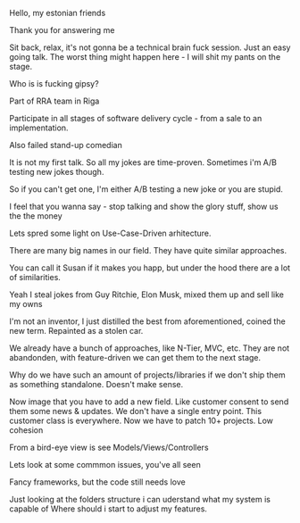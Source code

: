 Hello, my estonian friends

Thank you for answering me

Sit back, relax, it's not gonna be a technical brain fuck session. Just an easy going talk.
The worst thing might happen here - I will shit my pants on the stage.

Who is is fucking gipsy?

Part of RRA team in Riga

Participate in all stages of software delivery cycle - from a sale to an implementation.

Also failed stand-up comedian

It is not my first talk. So all my jokes are time-proven. Sometimes i'm A/B testing new jokes though.

So if you can't get one, I'm either A/B testing a new joke or you are stupid.

I feel that you wanna say - stop talking and show the glory stuff, show us the the money

Lets spred some light on Use-Case-Driven arhitecture.

There are many big names in our field. They have quite similar approaches.

You can call it Susan if it makes you happ, but under the hood there are a lot of similarities.

Yeah I steal jokes from Guy Ritchie, Elon Musk, mixed them up and sell like my owns

I'm not an inventor, I just  distilled the best from aforementioned, coined the new term. Repainted as a stolen car.

We already have a bunch of approaches, like N-Tier, MVC, etc.
They are not abandonden, with feature-driven we can get them to the next stage.


Why do we have such an amount of projects/libraries if we don't ship them as something standalone. Doesn't make sense.

Now image that you have to add a new field. Like customer consent to send them some news & updates. We don't have a single entry point. This customer class is everywhere. Now we have to patch 10+ projects. Low cohesion

From a bird-eye view is see Models/Views/Controllers

Lets look at some commmon issues, you've all seen

Fancy frameworks, but the code still needs love


Just looking at the folders structure i can uderstand what my system is capable of
Where should i start to adjust my features.